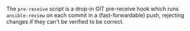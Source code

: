The `pre-receive` script is a drop-in GIT pre-receive hook which runs `ansible-review` on each
commit in a (fast-forwardable) push, rejecting changes if they can't be verified to be correct.
